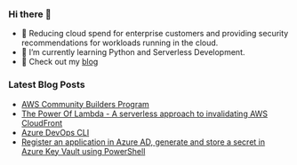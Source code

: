 ### Hi there 👋

- 🔭 Reducing cloud spend for enterprise customers and providing security recommendations for workloads running in the cloud. 
- 🌱 I’m currently learning Python and Serverless Development.
- 📝 Check out my [blog](https://adrianthegreat.com)

### Latest Blog Posts

- [AWS Community Builders Program](https://aws.amazon.com/developer/community/community-builders)
- [The Power Of Lambda - A serverless approach to invalidating AWS CloudFront](https://adrianthegreat.com/2021/06/16/The-Power-Of-Lambda-A-serverless-approach-to-invalidating-AWS-CloudFront)
- [Azure DevOps CLI](https://adrianthegreat.com/2021/04/17/Azure-DevOps-CLI)
- [Register an application in Azure AD, generate and store a secret in Azure Key Vault using PowerShell](https://adrianthegreat.com/2021/04/03/Register-an-application-in-Azure-AD-generate-and-store-a-secret-in-Azure-Key-Vault-using-PowerShell/)


